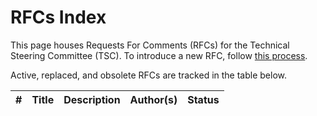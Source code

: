 # RFCs Index

This page houses Requests For Comments (RFCs) for the Technical Steering Committee (TSC). To
introduce a new RFC, follow [this process](./rfc-0000/README.md#submitting-an-rfc).

Active, replaced, and obsolete RFCs are tracked in the table below.

|  #   | Title | Description | Author(s) | Status |
| ---- | ----- | ----------- | --------- | ------ |
